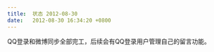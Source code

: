 ```yaml
---
title:  状态 2012-08-30
date:   2012-08-30 16:34:20 +0800
---
```


QQ登录和微博同步全部完工，后续会有QQ登录用户管理自己的留言功能。

<!--42-->

